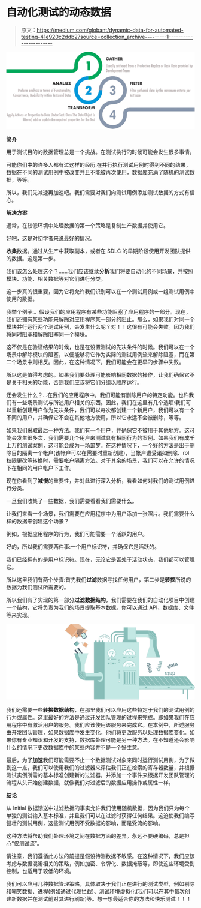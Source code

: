 # 自动化测试的动态数据

> 原文：<https://medium.com/globant/dynamic-data-for-automated-testing-41e920c2ddb2?source=collection_archive---------1----------------------->

![](img/159f05ad0dc5afd206ed63e3bea62eb4.png)

**简介**

用于测试目的的数据管理总是一个挑战。在测试执行的时候可能会发生很多事情。

可能你们中的许多人都有过这样的经历:在并行执行测试用例时得到不同的结果，数据在不同的测试用例中被改变并且不能被再次使用，数据库充满了随机的测试数据，等等。

所以，我们先减速再加速吧。我们需要对我们向测试用例添加测试数据的方式有信心。

**解决方案**

通常，在较低环境中处理数据的第一个策略是复制生产数据并使用它。

好吧，这是对初学者来说最好的情况。

**收集**数据。通过从生产中获取副本，或者在 SDLC 的早期阶段使用开发团队提供的数据。这是第一步。

我们该怎么处理这个？……我们应该继续**分析**我们将要自动化的不同场景，并按照模块、功能、相关数据等对它们进行分类。

这一步真的很重要，因为它将允许我们识别可以在一个测试用例或一组测试用例中使用的数据。

我举个例子:。假设我们的应用程序有某些功能阻塞了应用程序的一部分。现在，我们还拥有某些功能来解除对应用程序某一部分的阻止。那么，如果我们对同一个模块并行运行两个测试用例，会发生什么呢？对！！这很有可能会失败。因为我们将同时阻塞和解除阻塞同一个模块。

这不仅是在验证结果的时候，也是在设置测试的先决条件的时候。我们可以在一个场景中解除模块的阻塞，以便能够将它作为实际的测试用例流来解除阻塞，而在第二个场景中则相反。因此，在这种情况下，我们可能会在更早的步骤中失败。

所以这是值得考虑的。如果我们要处理可能影响相同数据的操作，让我们确保它不是关于相关的功能，否则我们应该将它们分组以顺序运行。

还会发生什么？…在我们的应用程序中，我们可能有删除用户的特定功能。也许我们有一些场景测试与所述用户相关的东西。因此，我们在这里有几个选项:我们可以重新创建用户作为先决条件，我们可以每次都创建一个新用户，我们可以有一个不同的用户，并确保它不会在其他地方使用，所以它永远不会被删除，等等。

如果我们采取最后一种方法。我们有一个用户，并确保它不被用于其他地方。这可能会发生很多次，我们需要几个用户来测试具有相同行为的案例。如果我们有成千上万的测试案例，这可能会成为一场噩梦。在这种情况下，一个好的方法是出于删除目的隔离一个帐户(该帐户可以在需要时重新创建)，当帐户遭受诸如删除、rol 权限更改等转换时，需要帐户隔离方法。对于其余的场景，我们可以在允许的情况下在相同的用户帐户下工作。

现在你看到了**减慢**的重要性，并对此进行深入分析，看看如何对我们的测试用例进行分类。

一旦我们收集了一些数据，我们需要看看我们需要什么。

让我们来看一个场景，我们需要在应用程序中为用户添加一张照片。我们需要什么样的数据来创建这个场景？

例如，根据应用程序的行为，我们可能需要一个活跃的用户。

好的，所以我们需要两件事:一个用户标识符，并确保它是活跃的。

我们已经拥有的是用户标识符。现在，无论它是否处于活动状态，我们都可以管理它。

所以这里我们有两个步骤:首先我们**过滤**数据寻找任何用户，第二步是**转换**所说的数据为我们测试所需要的。

所以我们有了实现的第一部分**过滤数据结构**，我们需要在我们的自动化项目中创建一个结构，它将负责为我们的场景提取基本数据。你可以通过 API、数据库、文件等来实现。

![](img/176d607a8ed19ce23b9abd9764b5928f.png)

我们还需要一些**转换数据结构**，在那里我们可以应用这些特定于我们的测试用例的行为或属性。这里最好的方法是通过开发团队管理的过程来完成。即如果我们在应用程序中有激活用户的服务。我们应该使用该服务来完成它。在本例中，所述服务由开发团队管理，如果数据库中发生变化，他们将更改服务以处理数据库变化。如果你有专业知识和开发的支持，数据库处理可能是另一种方法。在不知道还会影响什么的情况下更改数据库中的某些内容并不是一个好主意。

最后，为了**加速**我们可能需要不止一个数据测试对象来同时运行测试用例，为了做到这一点，我们可以使用我们的过滤器来评估我们正在检索的寄存器数量，并根据测试实例所需的基本标准创建新的过滤器，并添加一个事件来根据开发团队管理的流程从头开始创建数据，就像我们对过滤后的数据应用操作或属性一样。

**结论**

从 Initial 数据馈送中过滤数据的事实允许我们使用随机数据，因为我们只为每个单独的测试输入基本标准，并且我们可以在过滤时获得任何结果。这迫使我们编写健壮的测试用例，这些测试用例不受数据的影响，而是受流的影响。

这种方法将帮助我们处理环境之间在数据方面的差异。永远不要硬编码，总是担心“仅测试流”。

请注意，我们遵循此方法的前提是假设待测数据不敏感。在这种情况下，我们应该考虑与数据混淆相关的策略，例如加密、令牌化、数据掩蔽等，即使这些环境受到控制，也适用于较低的环境。

我们可以应用几种数据管理策略，具体取决于我们正在进行的测试类型，例如剔除和嘲笑数据、进程(例如通过代理拦截)、测试环境虚拟化(我们可以在其中每次创建新数据并在测试前对其进行刷新)等。想一想最适合你的方法和快乐测试！！！